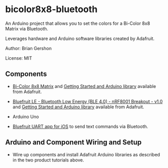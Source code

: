 bicolor8x8-bluetooth
====================

An Arduino project that allows you to set the colors for a Bi-Color 8x8 Matrix via Bluetooth.

Leverages hardware and Arduino software libraries created by Adafruit.

Author: Brian Gershon

License: MIT

Components
----------

* [Bi-Color 8x8 Matrix](https://www.adafruit.com/products/902) and [Getting Started and Arduino library](https://learn.adafruit.com/adafruit-led-backpack/bi-color-8x8-matrix) available from Adafruit.

* [Bluefruit LE - Bluetooth Low Energy (BLE 4.0) - nRF8001 Breakout - v1.0](https://www.adafruit.com/product/1697) and [Getting Started and Arduino library](https://learn.adafruit.com/getting-started-with-the-nrf8001-bluefruit-le-breakout) available from Adafruit.

* Arduino Uno

* [Bluefruit UART app for iOS](https://itunes.apple.com/WebObjects/MZStore.woa/wa/viewSoftware?id=830125974&mt=8) to send text commands via Bluetooth.

Arduino and Component Wiring and Setup
--------------------------------------

* Wire up components and install Adafruit Arduino libraries as described in the two product tutorials above.
